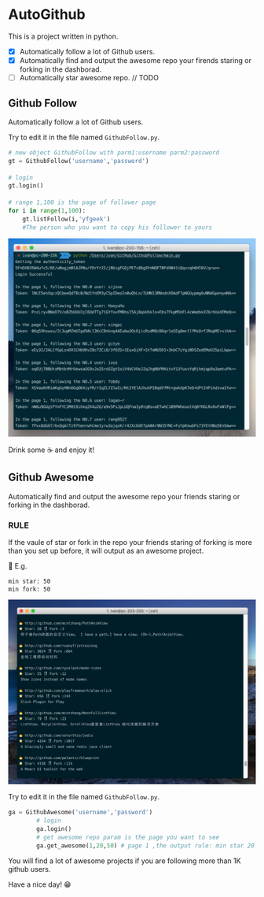# AutoGithub
This is a project written in python.

- [x] Automatically follow a lot of Github users.
- [x] Automatically find and output the awesome repo your firends staring or forking in the dashborad.
- [ ] Automatically star awesome repo. // TODO
 
## Github Follow
Automatically follow a lot of Github users.

Try to edit it in the file named `GithubFollow.py`.

```python
# new object GithubFollow with parm1:username parm2:password
gt = GithubFollow('username','password')

# login
gt.login()

# range 1,100 is the page of follower page
for i in range(1,100):
    gt.listFollow(i,'yfgeek')
    #The person who you want to copy his follower to yours

```

![](images/snap.jpg)

Drink some ☕️ and enjoy it!

## Github Awesome

Automatically find and output the awesome repo your friends staring or forking in the dashborad.

### RULE 
If the vaule of star or fork in the repo your friends staring of forking is more than you set up before, it will output as an awesome project.

🌰 E.g.
```
min star: 50
min fork: 50
```

![](images/awesomesnap.png)

Try to edit it in the file named `GithubFollow.py`.

```python
ga = GithubAwesome('username','password')
        # login
        ga.login()
        # get awesome repo param is the page you want to see
        ga.get_awesome(1,20,50) # page 1 ,the output rule: min star 20 min or fork 20
```

You will find a lot of awesome projects if you are following more than 1K github users.

Have a nice day! 😁


